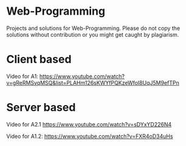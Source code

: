 # Web-Programming

Projects and solutions for Web-Programming. Please do not copy the solutions without contribution or you might get caught by plagiarism.

# Client based
Video for A1: https://www.youtube.com/watch?v=gReRMSvqMSQ&list=PLAHm126sKWYfPQKzeWfoI8UqJ5M9efTPn


# Server based
Video for A2.1 https://www.youtube.com/watch?v=sDYxYD226N4

Video for A1.2: https://www.youtube.com/watch?v=FXR4oD34uHs

